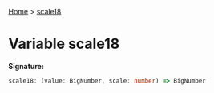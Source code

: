 [Home](../index.md) &gt; [scale18](./scale18.md)

# Variable scale18


<b>Signature:</b>

```typescript
scale18: (value: BigNumber, scale: number) => BigNumber
```
